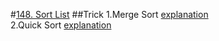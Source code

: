 #[148. Sort List](https://leetcode.com/problems/sort-list/submissions/1)
##Trick
1.Merge Sort [explanation](https://blog.csdn.net/dread_naught/article/details/41891257)   
2.Quick Sort [explanation](https://blog.csdn.net/u010429424/article/details/77776731)
